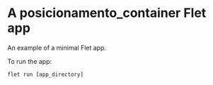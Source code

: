 # A posicionamento_container Flet app

An example of a minimal Flet app.

To run the app:

```
flet run [app_directory]
```